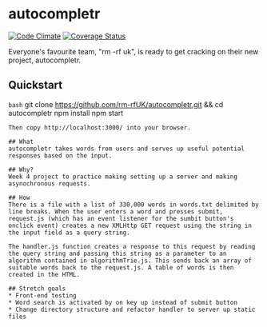 # autocompletr

[![Code Climate](https://codeclimate.com/github/rm-rfUK/autocompletr/badges/gpa.svg)](https://codeclimate.com/github/rm-rfUK/autocompletr) [![Coverage Status](https://coveralls.io/repos/github/rm-rfUK/autocompletr/badge.svg?branch=master)](https://coveralls.io/github/rm-rfUK/autocompletr?branch=master)

Everyone's favourite team, "rm -rf uk", is ready to get cracking on their new project, autocompletr.

## Quickstart
```bash```
git clone https://github.com/rm-rfUK/autocompletr.git && cd autocompletr
npm install
npm start
```
Then copy http://localhost:3000/ into your browser.

## What
autocompletr takes words from users and serves up useful potential responses based on the input.

## Why?
Week 4 project to practice making setting up a server and making asynochronous requests.

## How
There is a file with a list of 330,000 words in words.txt delimited by line breaks. When the user enters a word and presses submit, request.js (which has an event listener for the sumbit button's onclick event) creates a new XMLHttp GET request using the string in the input field as a query string.

The handler.js function creates a response to this request by reading the query string and passing this string as a parameter to an algorithm contained in algorithmTrie.js. This sends back an array of suitable words back to the request.js. A table of words is then created in the HTML.

## Stretch goals
* Front-end testing
* Word search is activated by on key up instead of submit button
* Change directory structure and refactor handler to server up static files
